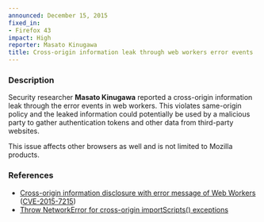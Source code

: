 ```yaml
---
announced: December 15, 2015
fixed_in:
- Firefox 43
impact: High
reporter: Masato Kinugawa
title: Cross-origin information leak through web workers error events
---
```


<h3>Description</h3>

<p>Security researcher <strong>Masato Kinugawa</strong> reported a cross-origin
information leak through the error events in web workers. This violates same-origin policy
and the leaked information could potentially be used by a malicious party to gather
authentication tokens and other data from third-party websites. 
</p>

<p class="note">This issue affects other browsers as well and is not limited to Mozilla
products.</p>

<h3>References</h3>

<ul>
  <li><a href="https://bugzilla.mozilla.org/show_bug.cgi?id=1160890">
        Cross-origin information disclosure with error message of Web Workers</a>
(<a href="http://cve.mitre.org/cgi-bin/cvename.cgi?name=CVE-2015-7215"
class="ex-ref">CVE-2015-7215</a>)</li>
  <li><a href="https://github.com/whatwg/html/pull/166">Throw NetworkError for
cross-origin importScripts() exceptions</a></li>
</ul>




